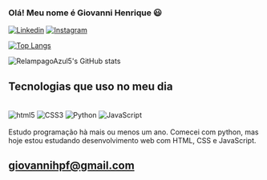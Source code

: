 ### Olá! Meu nome é Giovanni Henrique 😃

[![Linkedin](https://img.shields.io/badge/LinkedIn-0077B5?style=for-the-badge&logo=linkedin&logoColor=white)](https://www.linkedin.com/in/giovanni-henrique-de-paula-fernandes-a7512b199/)
[![Instagram](https://img.shields.io/badge/Instagram-E4405F?style=for-the-badge&logo=instagram&logoColor=white)](https://www.instagram.com/giohenrique_514/)

[![Top Langs](https://github-readme-stats.vercel.app/api/top-langs/?username=RelampagoAzul5&layout=donut)](https://github.com/RelampagoAzul5/github-readme-stats)

![RelampagoAzul5's GitHub stats](https://github-readme-stats.vercel.app/api?username=RelampagoAzul5&show_icons=true&theme=radical)


## Tecnologias que uso no meu dia

<div style='display: inline_block'><br>
    <img align='center' alt="html5" src="https://img.shields.io/badge/HTML5-E34F26?style=for-the-badge&logo=html5&logoColor=white">
    <img align='center' alt="CSS3" src="https://img.shields.io/badge/CSS3-1572B6?style=for-the-badge&logo=css3&logoColor=white">
    <img align='center' alt="Python" src="https://img.shields.io/badge/Python-14354C?style=for-the-badge&logo=python&logoColor=white">
    <img align='center' alt="JavaScript" src="https://img.shields.io/badge/JavaScript-323330?style=for-the-badge&logo=javascript&logoColor=F7DF1E">

</div>
<br>
Estudo programação hà mais ou menos um ano. Comecei com python, mas hoje estou estudando desenvolvimento web com HTML, CSS e JavaScript.

## giovannihpf@gmail.com
